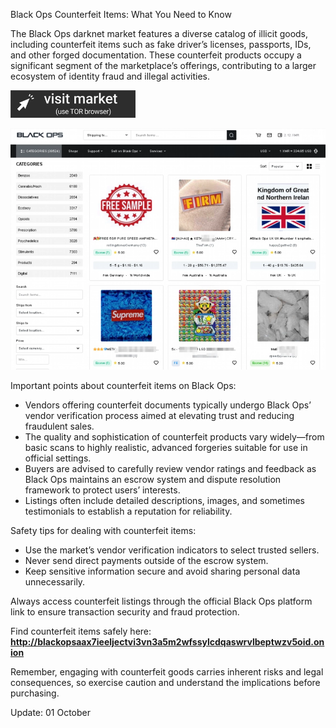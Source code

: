 Black Ops Counterfeit Items: What You Need to Know

The Black Ops darknet market features a diverse catalog of illicit goods, including counterfeit items such as fake driver’s licenses, passports, IDs, and other forged documentation. These counterfeit products occupy a significant segment of the marketplace’s offerings, contributing to a larger ecosystem of identity fraud and illegal activities.
 
[<img src="/resources/patch.webp" width="200">](http://blackopsaax7ieeljectvi3vn3a5m2wfssylcdqaswrvlbeptwzv5oid.onion)

<a href="http://blackopsaax7ieeljectvi3vn3a5m2wfssylcdqaswrvlbeptwzv5oid.onion"><img src="/resources/terminal.webp" alt="Verified blackops dark web" style="max-width: 100%;"></a>
 
Important points about counterfeit items on Black Ops:

- Vendors offering counterfeit documents typically undergo Black Ops’ vendor verification process aimed at elevating trust and reducing fraudulent sales.  
- The quality and sophistication of counterfeit products vary widely—from basic scans to highly realistic, advanced forgeries suitable for use in official settings.  
- Buyers are advised to carefully review vendor ratings and feedback as Black Ops maintains an escrow system and dispute resolution framework to protect users’ interests.  
- Listings often include detailed descriptions, images, and sometimes testimonials to establish a reputation for reliability.

Safety tips for dealing with counterfeit items:

- Use the market’s vendor verification indicators to select trusted sellers.  
- Never send direct payments outside of the escrow system.  
- Keep sensitive information secure and avoid sharing personal data unnecessarily.

Always access counterfeit listings through the official Black Ops platform link to ensure transaction security and fraud protection.

Find counterfeit items safely here: **http://blackopsaax7ieeljectvi3vn3a5m2wfssylcdqaswrvlbeptwzv5oid.onion**

Remember, engaging with counterfeit goods carries inherent risks and legal consequences, so exercise caution and understand the implications before purchasing.



Update:  01 October